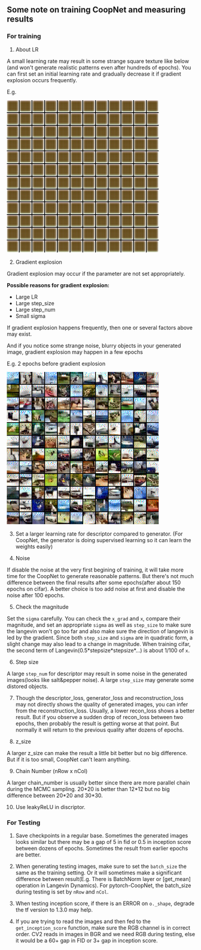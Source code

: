 ## Some note on training CoopNet and measuring results

### For training

1. About LR

A small learning rate may result in some strange square texture like below 
(and won't generate realistic patterns even after hundreds of epochs). You can 
first set an initial learning rate and gradually decrease it if gradient explosion 
occurs frequently.

E.g.

![lr-too-small](example/small-lr.png)

2. Gradient explosion 

Gradient explosion may occur if the parameter are not set appropriately. 

**Possible reasons for gradient explosion:**
- Large LR
- Large step_size
- Large step_num
- Small sigma

If gradient explosion happens frequently, then one or several factors above may exist.

And if you notice some strange noise, blurry objects in your generated image, gradient 
explosion may happen in a few epochs

E.g. 2 epochs before gradient explosion

![explosion](example/explode.png)

3. Set a larger learning rate for descriptor compared to generator. (For CoopNet,
 the generator is doing supervised learning so it can learn the weights easily)


4. Noise

If disable the noise at the very first begining of training, it will take more 
time for the CoopNet to generate reasonable patterns. But there's not much difference 
between the final results after some epochs(after about 150 epochs on cifar). A better choice 
is too add noise at first and disable the noise after 100 epochs.


5. Check the magnitude

Set the `sigma` carefully. You can check the `x_grad` and `x`, compare their magnitude,
and set an appropriate `sigma` as well as `step_size` to make sure the langevin won't go too
far and also make sure the direction of langevin is led by the gradient. Since both `step_size`
and `sigma` are in quadratic form, a slight change may also lead to a change in magnitude.
When training cifar, the second term of Langevin(0.5\*stepsize\*stepsize\*...) is about 
1/100 of `x`.


6. Step size

A large `step_num` for descriptor may result in some noise in the generated images(looks
like salt&pepper noise). A large `step_size` may generate some distored objects.

7. Though the descriptor_loss, generator_loss and reconstruction_loss may not directly
shows the quality of generated images, you can infer from the reconstruction_loss. Usually,
a lower recon_loss shows a better result. But if you observe a sudden drop of recon_loss between
two epochs, then probably the result is getting worse at that point. But normally it will return
to the previous quality after dozens of epochs.

8. z_size

A larger z_size can make the result a little bit better but no big difference. But if it 
is too small, CoopNet can't learn anything.

9. Chain Number (nRow x nCol)

A larger chain_number is usually better since there are more parallel chain during 
the MCMC sampling. 20\*20 is better than 12\*12 but no big difference between 20\*20
and 30\*30.

10. Use leakyReLU in discriptor.


### For Testing
1. Save checkpoints in a regular base. Sometimes the generated images looks similar
but there may be a gap of 5 in fid or 0.5 in inception score between dozens of epochs.
Sometimes the result from earlier epochs are better.

2. When generating testing images, make sure to set the `batch_size` the same as the training
setting. Or it will sometimes make a significant difference between result(E.g. There is BatchNorm layer or 
[get_mean] operation in Langevin Dynamics). For pytorch-CoopNet, the batch_size during testing
is set by `nRow` and `nCol`.

3. When testing inception score, if there is an ERROR on `o._shape`, degrade the tf version
to 1.3.0 may help.

4. If you are trying to read the images and then fed to the `get_inception_score` function,
make sure the RGB channel is in correct order. CV2 reads in images in BGR and we need RGB 
during testing, else it would be a 60+ gap in FID or 3+ gap in inception score.

